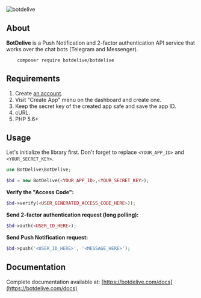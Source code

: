 ![botdelive](https://botdelive.com/images/logo.png)

About
-------------

**BotDelive** is a Push Notification and 2-factor authentication API service that works over the chat bots (Telegram and Messenger).

        composer require botdelive/botdelive

Requirements
-------------

1. Create [an account](https://botdelive.com/login).
2. Visit "Create App" menu on the dashboard and create one.
3. Keep the secret key of the created app safe and save the app ID.
4. cURL.
5. PHP 5.6+

Usage
-------------

Let's initialize the library first. Don't forget to replace `<YOUR_APP_ID>` and `<YOUR_SECRET_KEY>`.
```php
use BotDelive\BotDelive;

$bd = new BotDelive(<YOUR_APP_ID>,<YOUR_SECRET_KEY>);
```

**Verify the "Access Code":**
```php
$bd->verify(<USER_GENERATED_ACCESS_CODE_HERE>));
```

**Send 2-factor authentication request (long polling):**
```php
$bd->auth(<USER_ID_HERE>);
```

**Send Push Notification request:**
```php
$bd->push('<USER_ID_HERE>', '<MESSAGE_HERE>');
```

Documentation
-------------

Complete documentation available at: [https://botdelive.com/docs](https://botdelive.com/docs)